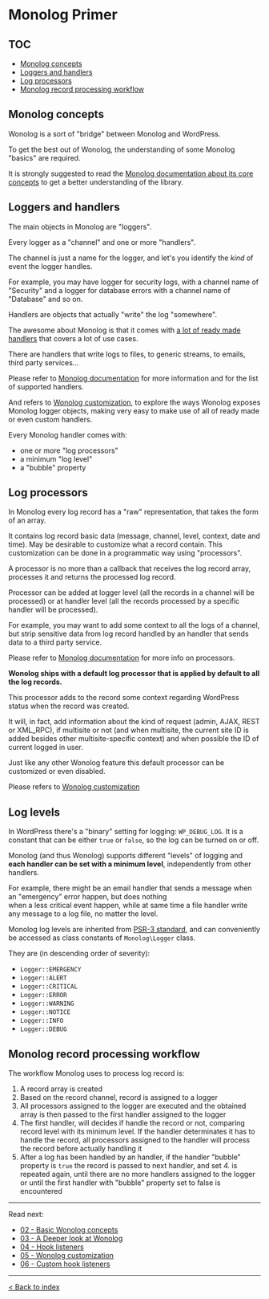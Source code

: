 # Monolog Primer

## TOC

- [Monolog concepts](#monolog-concepts)
- [Loggers and handlers](#loggers-and-handlers)
- [Log processors](#log-processors)
- [Monolog record processing workflow](#monolog-record-processing-workflow)


## Monolog concepts

Wonolog is a sort of "bridge" between Monolog and WordPress.

To get the best out of Wonolog, the understanding of some Monolog "basics" are required.

It is strongly suggested to read the [Monolog documentation about its core concepts](https://github.com/Seldaek/monolog/blob/master/doc/01-usage.md#core-concepts) to get a better understanding of the library.



## Loggers and handlers

The main objects in Monolog are "loggers". 

Every logger as a "channel" and one or more "handlers".

The channel is just a name for the logger, and let's you identify the _kind_ of event the logger handles.

For example, you may have logger for security logs, with a channel name of "Security" and a logger for database errors with a channel name of "Database" and so on.

Handlers are objects that actually "write" the log "somewhere".

The awesome about Monolog is that it comes with [a lot of ready made handlers](https://github.com/Seldaek/monolog/blob/master/doc/02-handlers-formatters-processors.md#handlers) that covers a lot of use cases.

There are handlers that write logs to files, to generic streams, to emails, third party services...

Please refer to [Monolog documentation](https://github.com/Seldaek/monolog/blob/master/doc/02-handlers-formatters-processors.md) for more information and for the list of supported handlers.

And refers to [Wonolog customization](https://github.com/inpsyde/wonolog/blob/front-controller-refactoring/docs/05-wonolog-customization.md), to explore the ways Wonolog exposes Monolog logger objects, making very easy to make use of all of ready made or even custom handlers.

Every Monolog handler comes with:

- one or more "log processors"
- a minimum "log level"
- a "bubble" property



## Log processors

In Monolog every log record has a "raw" representation, that takes the form of an array.

It contains log record basic data (message, channel, level, context, date and time). May be desirable to customize what 
a record contain. This customization can be done in a programmatic way using "processors".

A processor is no more than a callback that receives the log record array, processes it and returns the processed log record.

Processor can be added at logger level (all the records in a channel will be processed) or at handler level (all the 
records processed by a specific handler will be processed).

For example, you may want to add some context to all the logs of a channel, but strip sensitive data from log record 
handled by an handler that sends data to a third party service.

Please refer to [Monolog documentation](https://github.com/Seldaek/monolog/blob/master/doc/01-usage.md) for more info on processors.

**Wonolog ships with a default log processor that is applied by default to all the log records.**

This processor adds to the record some context regarding WordPress status when the record was created. 

It will, in fact, add information about the kind of request (admin, AJAX, REST or XML_RPC), if multisite or not 
(and when multisite, the current site ID is added besides other multisite-specific context) and when possible the ID of 
current logged in user.

Just like any other Wonolog feature this default processor can be customized or even disabled.

Please refers to [Wonolog customization](https://github.com/inpsyde/wonolog/blob/front-controller-refactoring/docs/05-wonolog-customization.md)



## Log levels

In WordPress there's a "binary" setting for logging: `WP_DEBUG_LOG`. It is a constant that can be either `true` or `false`,
so the log can be turned on or off.

Monolog (and thus Wonolog) supports different "levels" of logging and **each handler can be set with a minimum level**, 
independently from other handlers.

For example, there might be an email handler that sends a message when an "emergency" error happen, but does nothing  
when a less critical event happen, while at same time a file handler write any message to a log file, no matter the level.

Monolog log levels are inherited from [PSR-3 standard](https://github.com/php-fig/fig-standards/blob/master/accepted/PSR-3-logger-interface.md#5-psrlogloglevel), 
and can conveniently be accessed as class constants of `Monolog\Logger` class.

They are (in descending order of severity):

- `Logger::EMERGENCY`
- `Logger::ALERT`
- `Logger::CRITICAL`
- `Logger::ERROR`
- `Logger::WARNING`
- `Logger::NOTICE`
- `Logger::INFO`
- `Logger::DEBUG`


## Monolog record processing workflow

The workflow Monolog uses to process log record is:

1. A record array is created
2. Based on the record channel, record is assigned to a logger
3. All processors assigned to the logger are executed and the obtained array is then passed to the first handler assigned 
   to the logger
4. The first handler, will decides if handle the record or not, comparing record level with its minimum level.
   If the handler determinates it has to handle the record, all processors assigned to the handler will process the record before actually handling it
5. After a log has been handled by an handler, if the handler "bubble" property is `true` the record is passed to next
   handler, and set _4._ is repeated again, until there are no more handlers assigned to the logger or until the first handler with "bubble" property set to false is encountered


-------

Read next:

- [02 - Basic Wonolog concepts](#https://github.com/inpsyde/wonolog/blob/front-controller-refactoring/docs/02-basic-wonolog-concepts.md)
- [03 - A Deeper look at Wonolog](#https://github.com/inpsyde/wonolog/blob/front-controller-refactoring/docs/03-a-deeper-look-at-wonolog.md)
- [04 - Hook listeners](#https://github.com/inpsyde/wonolog/blob/front-controller-refactoring/docs/04-hook-listeners.md)
- [05 - Wonolog customization](#https://github.com/inpsyde/wonolog/blob/front-controller-refactoring/docs/05-wonolog-customization.md)
- [06 - Custom hook listeners](#https://github.com/inpsyde/wonolog/blob/front-controller-refactoring/docs/06-custom-hook-listeners.md)

-------

[< Back to index](#https://github.com/inpsyde/wonolog/)